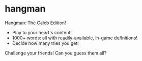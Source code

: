 # hangman
Hangman: The Caleb Edition!

- Play to your heart's content!
- 1000+ words: all with readily-available, in-game definitions!
- Decide how many tries you get! 

Challenge your friends! Can you guess them all?
